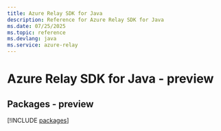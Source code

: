 ```yaml
---
title: Azure Relay SDK for Java
description: Reference for Azure Relay SDK for Java
ms.date: 07/25/2025
ms.topic: reference
ms.devlang: java
ms.service: azure-relay
---
```

# Azure Relay SDK for Java - preview
## Packages - preview
[!INCLUDE [packages](relay-index.md)]